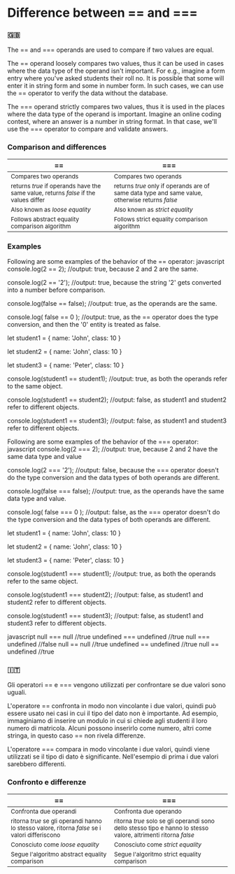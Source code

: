 # Difference between == and ===

### 🇬🇧

The == and === operands are used to compare if two values are equal.

The == operand loosely compares two values, thus it can be used in cases where the data type of the operand isn't important. For e.g., imagine a form entry where you've asked students their roll no. It is possible that some will enter it in string form and some in number form. In such cases, we can use the == operator to verify the data without the database.

The === operand strictly compares two values, thus it is used in the places where the data type of the operand is important. Imagine an online coding contest, where an answer is a number in string format. In that case, we'll use the === operator to compare and validate answers.

### Comparison and differences

| ==                                                                                        | ===                                                                                                  |
| ----------------------------------------------------------------------------------------- | ---------------------------------------------------------------------------------------------------- |
| <sup>Compares two operands                                                                | <sup>Compares two operands                                                                           |
| <sup>returns _true_ if operands have the same value, returns _false_ if the values differ | <sup>returns _true_ only if operands are of same data type and same value, otherwise returns _false_ |
| <sup>Also known as _loose equality_                                                       | <sup>Also known as _strict equality_                                                                 |
| <sup>Follows abstract equality comparison algorithm                                       | <sup>Follows strict equality comparison algorithm                                                    |

### Examples

Following are some examples of the behavior of the == operator:
javascript
console.log(2 == 2);
//output: true, because 2 and 2 are the same.

console.log(2 == '2');
//output: true, because the string '2' gets converted into a number before comparison.

console.log(false == false);
//output: true, as the operands are the same.

console.log( false == 0 );
//output: true, as the == operator does the type conversion, and then the '0' entity is treated as false.

let student1 = {
name: 'John',
class: 10
}

let student2 = {
name: 'John',
class: 10
}

let student3 = {
name: 'Peter',
class: 10
}

console.log(student1 == student1);
//output: true, as both the operands refer to the same object.

console.log(student1 == student2);
//output: false, as student1 and student2 refer to different objects.

console.log(student1 == student3);
//output: false, as student1 and student3 refer to different objects.

Following are some examples of the behavior of the === operator:
javascript
console.log(2 === 2);
//output: true, because 2 and 2 have the same data type and value

console.log(2 === '2');
//output: false, because the === operator doesn't do the type conversion and the data types of both operands are different.

console.log(false === false);
//output: true, as the operands have the same data type and value.

console.log( false === 0 );
//output: false, as the === operator doesn't do the type conversion and the data types of both operands are different.

let student1 = {
name: 'John',
class: 10
}

let student2 = {
name: 'John',
class: 10
}

let student3 = {
name: 'Peter',
class: 10
}

console.log(student1 === student1);
//output: true, as both the operands refer to the same object.

console.log(student1 === student2);
//output: false, as student1 and student2 refer to different objects.

console.log(student1 === student3);
//output: false, as student1 and student3 refer to different objects.

javascript
null === null //true
undefined === undefined //true
null === undefined //false
null == null //true
undefined == undefined //true
null == undefined //true

### 🇮🇹

Gli operatori == e === vengono utilizzati per confrontare se due valori sono uguali.

L'operatore == confronta in modo non vincolante i due valori, quindi può essere usato nei casi in cui il tipo del dato non è importante. Ad esempio, immaginiamo di inserire un modulo in cui si chiede agli studenti il loro numero di matricola. Alcuni possono inserirlo come numero, altri come stringa, in questo caso == non rivela differenze.

L'operatore === compara in modo vincolante i due valori, quindi viene utilizzati se il tipo di dato è significante. Nell'esempio di prima i due valori sarebbero differenti.

### Confronto e differenze

| ==                                                                                                   | ===                                                                                                                  |
| ---------------------------------------------------------------------------------------------------- | -------------------------------------------------------------------------------------------------------------------- |
| <sup>Confronta due operandi                                                                          | <sup>Confronta due operando                                                                                          |
| <sup>ritorna _true_ se gli operandi hanno lo stesso valore, ritorna _false_ se i valori differiscono | <sup>ritorna _true_ solo se gli operandi sono dello stesso tipo e hanno lo stesso valore, altrimenti ritorna _false_ |
| <sup>Conosciuto come _loose equality_                                                                | <sup>Conosciuto come _strict equality_                                                                               |
| <sup>Segue l'algoritmo abstract equality comparison                                                  | <sup>Segue l'algoritmo strict equality comparison                                                                    |
